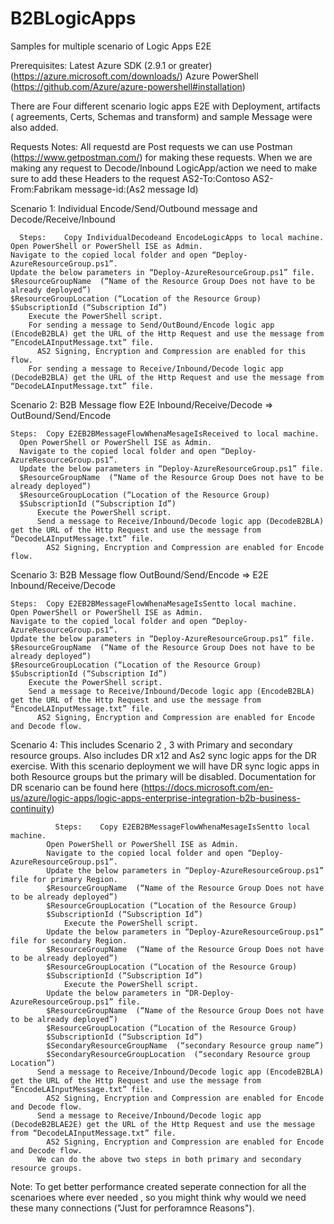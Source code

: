 # B2BLogicApps
Samples for multiple scenario of Logic Apps E2E

Prerequisites: 
	Latest Azure SDK (2.9.1 or greater) (https://azure.microsoft.com/downloads/)
	Azure PowerShell (https://github.com/Azure/azure-powershell#installation)

There are Four different scenario logic apps E2E with Deployment, artifacts ( agreements, Certs, Schemas and transform) and sample Message were also added.

Requests Notes:
	All requestd are Post requests we can use Postman (https://www.getpostman.com/) for making these requests.
	When we are making any request to Decode/Inbound LogicApp/action we need to make sure to add these Headers to the request 
		AS2-To:Contoso
		AS2-From:Fabrikam
		message-id:(As2 message Id)
		
		
Scenario 1: Individual Encode/Send/Outbound message and Decode/Receive/Inbound

      Steps: 	Copy IndividualDecodeand EncodeLogicApps to local machine.
    Open PowerShell or PowerShell ISE as Admin.
    Navigate to the copied local folder and open “Deploy-AzureResourceGroup.ps1”.
    Update the below parameters in “Deploy-AzureResourceGroup.ps1” file.
    $ResourceGroupName  (“Name of the Resource Group Does not have to be already deployed”)
    $ResourceGroupLocation (“Location of the Resource Group)
    $SubscriptionId (“Subscription Id”)
        Execute the PowerShell script.
        For sending a message to Send/OutBound/Encode logic app (EncodeB2BLA) get the URL of the Http Request and use the message from “EncodeLAInputMessage.txt” file.
          AS2 Signing, Encryption and Compression are enabled for this flow.
        For sending a message to Receive/Inbound/Decode logic app (DecodeB2BLA) get the URL of the Http Request and use the message from “DecodeLAInputMessage.txt” file.

Scenario 2: B2B Message flow E2E Inbound/Receive/Decode => OutBound/Send/Encode 

	Steps: 	Copy E2EB2BMessageFlowWhenaMesageIsReceived to local machine.
      Open PowerShell or PowerShell ISE as Admin.
      Navigate to the copied local folder and open “Deploy-AzureResourceGroup.ps1”.
      Update the below parameters in “Deploy-AzureResourceGroup.ps1” file.
      $ResourceGroupName  (“Name of the Resource Group Does not have to be already deployed”)
      $ResourceGroupLocation (“Location of the Resource Group)
      $SubscriptionId (“Subscription Id”)
          Execute the PowerShell script.
          Send a message to Receive/Inbound/Decode logic app (DecodeB2BLA) get the URL of the Http Request and use the message from “DecodeLAInputMessage.txt” file.
            AS2 Signing, Encryption and Compression are enabled for Encode flow.

Scenario 3: B2B Message flow OutBound/Send/Encode => E2E Inbound/Receive/Decode 

	Steps: 	Copy E2EB2BMessageFlowWhenaMesageIsSentto local machine.
    Open PowerShell or PowerShell ISE as Admin.
    Navigate to the copied local folder and open “Deploy-AzureResourceGroup.ps1”.
    Update the below parameters in “Deploy-AzureResourceGroup.ps1” file.
    $ResourceGroupName  (“Name of the Resource Group Does not have to be already deployed”)
    $ResourceGroupLocation (“Location of the Resource Group)
    $SubscriptionId (“Subscription Id”)
        Execute the PowerShell script.
        Send a message to Receive/Inbound/Decode logic app (EncodeB2BLA) get the URL of the Http Request and use the message from “EncodeLAInputMessage.txt” file.
          AS2 Signing, Encryption and Compression are enabled for Encode and Decode flow.


Scenario 4: This includes Scenario 2 , 3 with Primary and secondary resource groups. Also includes DR x12 and As2 sync logic apps for the DR exercise.
		With this scenario deployment we will have DR sync logic apps in both Resource groups but the primary will be disabled.
		Documentation for DR scenario can be found here (https://docs.microsoft.com/en-us/azure/logic-apps/logic-apps-enterprise-integration-b2b-business-continuity)

              Steps: 	Copy E2EB2BMessageFlowWhenaMesageIsSentto local machine.
            Open PowerShell or PowerShell ISE as Admin.
            Navigate to the copied local folder and open “Deploy-AzureResourceGroup.ps1”.
            Update the below parameters in “Deploy-AzureResourceGroup.ps1” file for primary Region.
            $ResourceGroupName  (“Name of the Resource Group Does not have to be already deployed”)
            $ResourceGroupLocation (“Location of the Resource Group)
            $SubscriptionId (“Subscription Id”)
                Execute the PowerShell script.
            Update the below parameters in “Deploy-AzureResourceGroup.ps1” file for secondary Region.
            $ResourceGroupName  (“Name of the Resource Group Does not have to be already deployed”)
            $ResourceGroupLocation (“Location of the Resource Group)
            $SubscriptionId (“Subscription Id”)
                Execute the PowerShell script.
            Update the below parameters in “DR-Deploy-AzureResourceGroup.ps1” file.
            $ResourceGroupName  (“Name of the Resource Group Does not have to be already deployed”)
            $ResourceGroupLocation (“Location of the Resource Group)
            $SubscriptionId (“Subscription Id”)
            $SecondaryResourceGroupName  (“secondary Resource group name”)
            $SecondaryResourceGroupLocation  (“secondary Resource group Location”)
          Send a message to Receive/Inbound/Decode logic app (EncodeB2BLA) get the URL of the Http Request and use the message from “EncodeLAInputMessage.txt” file.
            AS2 Signing, Encryption and Compression are enabled for Encode and Decode flow.
          Send a message to Receive/Inbound/Decode logic app (DecodeB2BLAE2E) get the URL of the Http Request and use the message from “DecodeLAInputMessage.txt” file.
            AS2 Signing, Encryption and Compression are enabled for Encode and Decode flow.
          We can do the above two steps in both primary and secondary resource groups.


Note: To get better performance created seperate connection for all the scenarioes where ever needed , so you might think why would we need these many connections ("Just for perforamnce Reasons").






